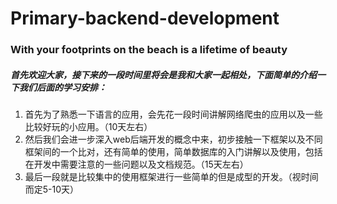 # Primary-backend-development

### With your footprints on the beach is a lifetime of beauty   



##### 首先欢迎大家，接下来的一段时间里将会是我和大家一起相处，下面简单的介绍一下我们后面的学习安排：

1. 首先为了熟悉一下语言的应用，会先花一段时间讲解网络爬虫的应用以及一些比较好玩的小应用。（10天左右）
2. 然后我们会进一步深入web后端开发的概念中来，初步接触一下框架以及不同框架间的一个比对，还有简单的使用，简单数据库的入门讲解以及使用，包括在开发中需要注意的一些问题以及文档规范。（15天左右）
3. 最后一段就是比较集中的使用框架进行一些简单的但是成型的开发。（视时间而定5-10天）













